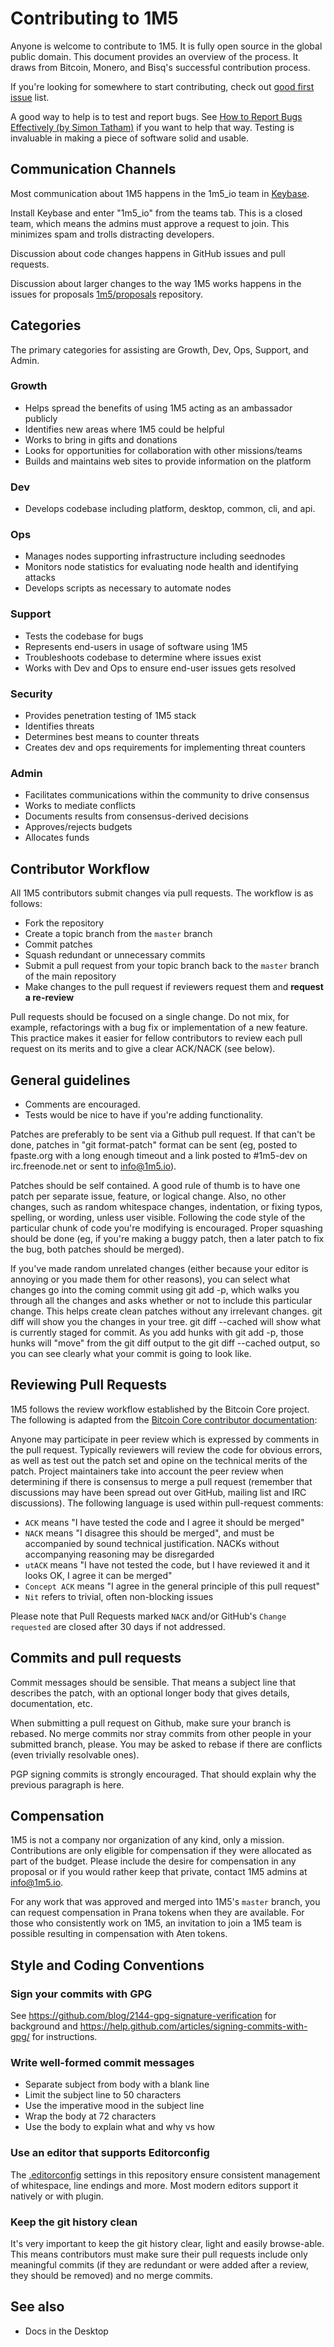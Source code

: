 # Contributing to 1M5

Anyone is welcome to contribute to 1M5. It is fully open source in the global public domain.
This document provides an overview of the process.
It draws from Bitcoin, Monero, and Bisq's successful contribution process.

If you're looking for somewhere to start contributing, check out
[good first issue](https://github.com/1m5/1m5/issues?q=is%3Aopen+is%3Aissue+label%3A"good+first+issue") list.

A good way to help is to test and report bugs. See
[How to Report Bugs Effectively (by Simon Tatham)](https://www.chiark.greenend.org.uk/~sgtatham/bugs.html)
if you want to help that way. Testing is invaluable in making a piece of software solid and usable.


## Communication Channels

Most communication about 1M5 happens in the 1m5_io team in [Keybase](https://keybase.io/team/1m5_io).

Install Keybase and enter "1m5_io" from the teams tab.
This is a closed team, which means the admins must approve a request to join.
This minimizes spam and trolls distracting developers.

Discussion about code changes happens in GitHub issues and pull requests.

Discussion about larger changes to the way 1M5 works happens in the issues for proposals [1m5/proposals](https://github.com/1m5/proposals/issues) repository.


## Categories

The primary categories for assisting are Growth, Dev, Ops, Support, and Admin.

### Growth

* Helps spread the benefits of using 1M5 acting as an ambassador publicly
* Identifies new areas where 1M5 could be helpful
* Works to bring in gifts and donations
* Looks for opportunities for collaboration with other missions/teams
* Builds and maintains web sites to provide information on the platform

### Dev

* Develops codebase including platform, desktop, common, cli, and api.

### Ops

* Manages nodes supporting infrastructure including seednodes
* Monitors node statistics for evaluating node health and identifying attacks
* Develops scripts as necessary to automate nodes

### Support

* Tests the codebase for bugs
* Represents end-users in usage of software using 1M5
* Troubleshoots codebase to determine where issues exist
* Works with Dev and Ops to ensure end-user issues gets resolved

### Security

* Provides penetration testing of 1M5 stack
* Identifies threats
* Determines best means to counter threats
* Creates dev and ops requirements for implementing threat counters

### Admin

* Facilitates communications within the community to drive consensus
* Works to mediate conflicts
* Documents results from consensus-derived decisions
* Approves/rejects budgets
* Allocates funds

## Contributor Workflow

All 1M5 contributors submit changes via pull requests. The workflow is as follows:

 - Fork the repository
 - Create a topic branch from the `master` branch
 - Commit patches
 - Squash redundant or unnecessary commits
 - Submit a pull request from your topic branch back to the `master` branch of the main repository
 - Make changes to the pull request if reviewers request them and __**request a re-review**__

Pull requests should be focused on a single change. Do not mix, for example, refactorings with a bug fix or
implementation of a new feature. This practice makes it easier for fellow contributors to review each pull
request on its merits and to give a clear ACK/NACK (see below).


## General guidelines

* Comments are encouraged.
* Tests would be nice to have if you're adding functionality.

Patches are preferably to be sent via a Github pull request. If that
can't be done, patches in "git format-patch" format can be sent
(eg, posted to fpaste.org with a long enough timeout and a link
posted to #1m5-dev on irc.freenode.net or sent to info@1m5.io).

Patches should be self contained. A good rule of thumb is to have
one patch per separate issue, feature, or logical change. Also, no
other changes, such as random whitespace changes, indentation,
or fixing typos, spelling, or wording, unless user visible.
Following the code style of the particular chunk of code you're
modifying is encouraged. Proper squashing should be done (eg, if
you're making a buggy patch, then a later patch to fix the bug,
both patches should be merged).

If you've made random unrelated changes (either because your editor
is annoying or you made them for other reasons), you can select
what changes go into the coming commit using git add -p, which
walks you through all the changes and asks whether or not to
include this particular change. This helps create clean patches
without any irrelevant changes. git diff will show you the changes
in your tree. git diff --cached will show what is currently staged
for commit. As you add hunks with git add -p, those hunks will
"move" from the git diff output to the git diff --cached output,
so you can see clearly what your commit is going to look like.


## Reviewing Pull Requests

1M5 follows the review workflow established by the Bitcoin Core project.
The following is adapted from the [Bitcoin Core contributor documentation](https://github.com/bitcoin/bitcoin/blob/master/CONTRIBUTING.md#peer-review):

Anyone may participate in peer review which is expressed by comments in the pull request.
Typically reviewers will review the code for obvious errors, as well as test out the patch set and opine on the
technical merits of the patch.
Project maintainers take into account the peer review when determining if there is consensus to merge a pull request
(remember that discussions may have been spread out over GitHub, mailing list and IRC discussions).
The following language is used within pull-request comments:

 - `ACK` means "I have tested the code and I agree it should be merged"
 - `NACK` means "I disagree this should be merged", and must be accompanied by sound technical justification. NACKs without accompanying reasoning may be disregarded
 - `utACK` means "I have not tested the code, but I have reviewed it and it looks OK, I agree it can be merged"
 - `Concept ACK` means "I agree in the general principle of this pull request"
 - `Nit` refers to trivial, often non-blocking issues

Please note that Pull Requests marked `NACK` and/or GitHub's `Change requested` are closed after 30 days if not addressed.


## Commits and pull requests

Commit messages should be sensible. That means a subject line that
describes the patch, with an optional longer body that gives details,
documentation, etc.

When submitting a pull request on Github, make sure your branch is
rebased. No merge commits nor stray commits from other people in
your submitted branch, please. You may be asked to rebase if there
are conflicts (even trivially resolvable ones).

PGP signing commits is strongly encouraged. That should explain why
the previous paragraph is here.


## Compensation

1M5 is not a company nor organization of any kind, only a mission. Contributions are only eligible for compensation
if they were allocated as part of the budget. Please include the desire for compensation in any proposal or if you would
rather keep that private, contact 1M5 admins at info@1m5.io.

For any work that was approved and merged into 1M5's `master` branch, you can request compensation in Prana tokens when
they are available. For those who consistently work on 1M5, an invitation to join a 1M5 team is possible resulting in
compensation with Aten tokens.


## Style and Coding Conventions

### Sign your commits with GPG

See https://github.com/blog/2144-gpg-signature-verification for background and
https://help.github.com/articles/signing-commits-with-gpg/ for instructions.

### Write well-formed commit messages

* Separate subject from body with a blank line
* Limit the subject line to 50 characters
* Use the imperative mood in the subject line
* Wrap the body at 72 characters
* Use the body to explain what and why vs how

### Use an editor that supports Editorconfig

The [.editorconfig](.editorconfig) settings in this repository ensure consistent management of whitespace, line endings and more.
Most modern editors support it natively or with plugin.

### Keep the git history clean

It's very important to keep the git history clear, light and easily browse-able. This means contributors must make sure
their pull requests include only meaningful commits (if they are redundant or were added after a review, they should be removed)
and no merge commits.

## See also

* Docs in the Desktop


